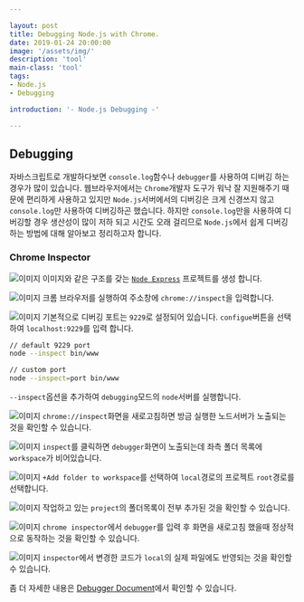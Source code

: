 ```yaml
---

layout: post
title: Debugging Node.js with Chrome.
date: 2019-01-24 20:00:00
image: '/assets/img/'
description: 'tool'
main-class: 'tool'
tags: 
- Node.js
- Debugging

introduction: '- Node.js Debugging -'

---
```


## Debugging
자바스크립트로 개발하다보면 `console.log`함수나 `debugger`를 사용하여 디버깅 하는 경우가 많이 있습니다. 웹브라우저에서는 `Chrome`개발자 도구가 워낙 잘 지원해주기 때문에 편리하게 사용하고 있지만 
`Node.js`서버에서의 디버깅은 크게 신경쓰지 않고 `console.log`만 사용하여 디버깅하곤 했습니다. 하지만 `console.log`만을 사용하여 디버깅할 경우 생산성이 많이 저하 되고 시간도 오래 걸리므로 
`Node.js`에서 쉽게 디버깅하는 방법에 대해 알아보고 정리하고자 합니다. 

### Chrome Inspector
![이미지](/resources/images/node-chrome-debugger/debugger1.png)
이미지와 같은 구조를 갖는 [`Node Express`](https://github.com/imcts/express-boiler-plate) 프로젝트를 생성 합니다. 

![이미지](/resources/images/node-chrome-debugger/debugger2.png)
크롬 브라우저를 실행하여 주소창에 `chrome://inspect`을 입력합니다. 

![이미지](/resources/images/node-chrome-debugger/debugger3.png)
기본적으로 디버깅 포트는 `9229`로 설정되어 있습니다. `configue`버튼을 선택하여 `localhost:9229`를 입력 합니다.

```bash
// default 9229 port
node --inspect bin/www

// custom port
node --inspect=port bin/www
```
`--inspect`옵션을 추가하여 `debugging`모드의 `node`서버를 실행합니다. 

![이미지](/resources/images/node-chrome-debugger/debugger4.png)
`chrome://inspect`화면을 새로고침하면 방금 실행한 노드서버가 노출되는 것을 확인할 수 있습니다. 

![이미지](/resources/images/node-chrome-debugger/debugger5.png)
`inspect`를 클릭하면 `debugger`화면이 노출되는데 좌측 폴더 목록에 `workspace`가 비어있습니다. 

![이미지](/resources/images/node-chrome-debugger/debugger6.png)
`+Add folder to workspace`를 선택하여 `local`경로의 프로젝트 `root`경로를 선택합니다.

![이미지](/resources/images/node-chrome-debugger/debugger7.png)
작업하고 있는 `project`의 폴더목록이 전부 추가된 것을 확인할 수 있습니다. 

![이미지](/resources/images/node-chrome-debugger/debugger8.png)
`chrome inspector`에서 `debugger`를 입력 후 화면을 새로고침 했을때 정상적으로 동작하는 것을 확인할 수 있습니다. 

![이미지](/resources/images/node-chrome-debugger/debugger9.png)
`inspector`에서 변경한 코드가 `local`의 실제 파일에도 반영되는 것을 확인할 수 있습니다. 

좀 더 자세한 내용은 [Debugger Document](https://nodejs.org/api/debugger.html)에서 확인할 수 있습니다.
